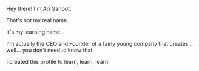 Hey there!  I'm Ari Ganbot.

That's not my real name.

It's my learning name.

I'm actually the CEO and Founder of a fairly young company that creates... well... you don't need to know that.

I created this profile to learn, learn, learn.  
